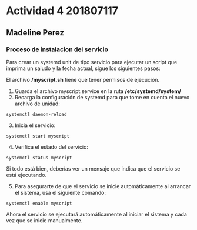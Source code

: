 # Actividad 4 201807117

## Madeline Perez

### Proceso de instalacion del servicio

Para crear un systemd unit de tipo servicio para ejecutar un script que imprima un saludo y la fecha actual, sigue los siguientes pasos:

El archivo **/myscript.sh** tiene que tener permisos de ejecución. 

1. Guarda el archivo myscript.service en la ruta **/etc/systemd/system/**
2. Recarga la configuración de systemd para que tome en cuenta el nuevo archivo de unidad:
```
systemctl daemon-reload
```

3. Inicia el servicio:
```
systemctl start myscript
```

4. Verifica el estado del servicio:
```
systemctl status myscript
```

Si todo está bien, deberías ver un mensaje que indica que el servicio se está ejecutando.

5. Para asegurarte de que el servicio se inicie automáticamente al arrancar el sistema, usa el siguiente comando:
```
systemctl enable myscript
```

Ahora el servicio se ejecutará automáticamente al iniciar el sistema y cada vez que se inicie manualmente.